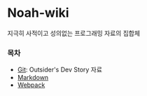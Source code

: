 # Noah-wiki
지극히 사적이고 성의없는 프로그래밍 자료의 집합체

### 목차
* [Git](https://blog.outsider.ne.kr/572): Outsider's Dev Story 자료
* [Markdown](./Markdown/Markdown.md)
* [Webpack](./javascript/Webpack.md)
